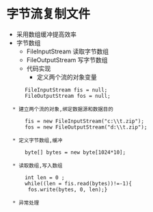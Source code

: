 # 字节流复制文件
  * 采用数组缓冲提高效率
  * 字节数组
    * FileInputStream 读取字节数组
    * FileOutputStream 写字节数组
    * 代码实现
      * 定义两个流的对象变量
```      
      FileInputStream fis = null;
      FileOutputStream fos = null;
```
      * 建立两个流的对象,绑定数据源和数据目的
```
      fis = new FileInputStream("c:\\t.zip");
      fos = new FileOutputStream("d:\\t.zip");
```      
      * 定义字节数组,缓冲
```
      byte[] bytes = new byte[1024*10];
```
      * 读取数组,写入数组
```    
      int len = 0 ; 
      while((len = fis.read(bytes))!=-1){
       fos.write(bytes, 0, len);}      
 ```
      * 异常处理
      	
 
	
	
			
